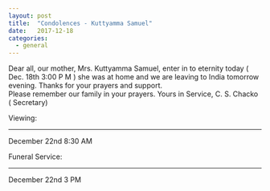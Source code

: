```yaml
---
layout: post
title:  "Condolences - Kuttyamma Samuel"
date:   2017-12-18
categories: 
  - general
---
```


Dear all, our mother, Mrs. Kuttyamma Samuel, enter in to eternity today ( Dec. 18th 3:00 P M ) she was at home and we are leaving to India tomorrow evening. Thanks for your prayers and support.  
Please remember our family in your prayers. 
Yours in Service, C. S. Chacko ( Secretary) 

Viewing:
****************
December 22nd 8:30 AM

Funeral Service:
****************
December 22nd 3 PM


